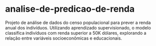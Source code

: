 # analise-de-predicao-de-renda
Projeto de análise de dados do censo populacional para prever a renda anual dos indivíduos. Utilizando aprendizado supervisionado, o modelo classifica indivíduos com renda superior a 50K dólares, explorando a relação entre variáveis socioeconômicas e educacionais.

